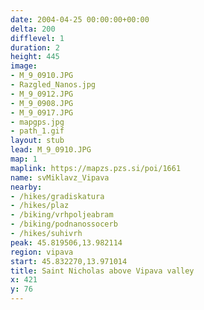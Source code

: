 ```yaml
---
date: 2004-04-25 00:00:00+00:00
delta: 200
difflevel: 1
duration: 2
height: 445
image:
- M_9_0910.JPG
- Razgled_Nanos.jpg
- M_9_0912.JPG
- M_9_0908.JPG
- M_9_0917.JPG
- mapgps.jpg
- path_1.gif
layout: stub
lead: M_9_0910.JPG
map: 1
maplink: https://mapzs.pzs.si/poi/1661
name: svMiklavz_Vipava
nearby:
- /hikes/gradiskatura
- /hikes/plaz
- /biking/vrhpoljeabram
- /biking/podnanossocerb
- /hikes/suhivrh
peak: 45.819506,13.982114
region: vipava
start: 45.832270,13.971014
title: Saint Nicholas above Vipava valley
x: 421
y: 76
---
```

